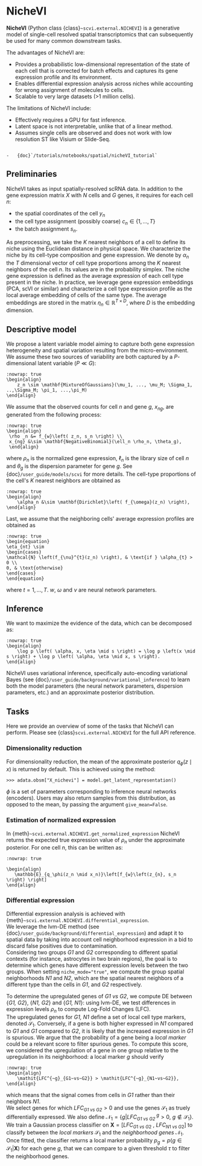 # NicheVI

**NicheVI** (Python class {class}`~scvi.external.NICHEVI`) is a generative model of single-cell resolved spatial
transcriptomics that can subsequently be used for many common downstream tasks.

The advantages of NicheVI are:

-   Provides a probabilistic low-dimensional representation of the state of each cell that is corrected for batch effects
    and captures its gene expression profile and its environment.
-   Enables differential expression analysis across niches while accounting for wrong assignment of molecules to cells.
-   Scalable to very large datasets (>1 million cells).

The limitations of NicheVI include:

-   Effectively requires a GPU for fast inference.
-   Latent space is not interpretable, unlike that of a linear method.
-   Assumes single cells are observed and does not work with low resolution ST like Visium or Slide-Seq.

```{topic} Tutorials:

-   {doc}`/tutorials/notebooks/spatial/nicheVI_tutorial`
```

## Preliminaries

NicheVI takes as input spatially-resolved scRNA data. In addition to the gene expression matrix ${X}$ with $N$ cells and $G$ genes,
it requires for each cell $n$:
- the spatial coordinates of the cell $y_n$
- the cell type assignment (possibly coarse) $c_n \in \{1, ..., T\}$
- the batch assignment $s_n$.


As preprocessing, we take the $K$ nearest neighbors of a cell to define its niche using the Euclidean distance in physical space.
We characterize the niche by its cell-type composition and gene expression. We denote by ${\alpha_n}$ the $T$ dimensional vector of cell type
proportions among the $K$ nearest neighbors of the cell $n$. Its values are in the probability simplex.
The niche gene expression is defined as the average expression of each cell type present in the niche.
In practice, we leverage gene expression embeddings (PCA, scVI or similar) and characterize a cell type expression profile as the local average
embedding of cells of the same type. The average embeddings are stored in the matrix ${\eta_n} \in \mathbb{R}^{T \times D}$, where $D$ is the embedding dimension.
## Descriptive model

We propose a latent variable model aiming to capture both gene expression heterogeneity and spatial variation resulting from the micro-environment.
We assume these two sources of variability are both captured by a $P$-dimensional latent variable ($P \ll G$):

```{math}
:nowrap: true
\begin{align}
    z_n \sim \mathbf{MixtureOfGaussians}(\mu_1, ..., \mu_M; \Sigma_1, ..,\Sigma_M; \pi_1, ...,\pi_M)
\end{align}
```

We assume that the observed counts for cell $n$ and gene $g$, $x_{ng}$, are generated from the following process:

```{math}
:nowrap: true
\begin{align}
 \rho _n &= f_{w}\left( z_n, s_n \right) \\
 x_{ng} &\sim \mathbf{NegativeBinomial}(\ell_n \rho_n, \theta_g),
 \end{align}
```
where $\rho_n$ is the normalized gene expression, $\ell_n$ is the library size of cell $n$ and $\theta_g$ is the dispersion parameter for gene $g$. See {doc}`/user_guide/models/scvi` for more details.
The cell-type proportions of the cell's $K$ nearest neighbors are obtained as

```{math}
:nowrap: true
\begin{align}
    \alpha_n &\sim \mathbf{Dirichlet}\left( f_{\omega}(z_n) \right),
\end{align}
```

Last, we assume that the neighboring cells' average expression profiles are obtained as

```{math}
:nowrap: true
\begin{equation}
\eta_{nt} \sim
\begin{cases}
\mathcal{N} \left(f_{\nu}^{t}(z_n) \right), & \text{if } \alpha_{t} > 0 \\
0, & \text{otherwise}
\end{cases}
\end{equation}
```

where $t=1,...,T$. $w$, $\omega$ and $\nu$ are neural network parameters.


## Inference

We want to maximize the evidence of the data, which can be decomposed as:

```{math}
:nowrap: true
\begin{align}
    \log p \left( \alpha, x, \eta \mid s \right) = \log p \left(x \mid s \right) + \log p \left( \alpha, \eta \mid x, s \right).
\end{align}
```

NicheVI uses variational inference, specifically auto-encoding variational Bayes
(see {doc}`/user_guide/background/variational_inference`) to learn both the model parameters
(the neural network parameters, dispersion parameters, etc.) and an approximate posterior distribution.

## Tasks

Here we provide an overview of some of the tasks that NicheVI can perform. Please see {class}`scvi.external.NICHEVI`
for the full API reference.

### Dimensionality reduction

For dimensionality reduction, the mean of the approximate posterior $q_\phi(z \mid x)$ is returned by default.
This is achieved using the method:

```
>>> adata.obsm["X_nichevi"] = model.get_latent_representation()
```

$\phi$ is a set of parameters corresponding to inference neural networks (encoders).
Users may also return samples from this distribution, as opposed to the mean, by passing the argument `give_mean=False`.

### Estimation of normalized expression

In {meth}`~scvi.external.NICHEVI.get_normalized_expression` NicheVI returns the expected true expression value of $\rho_n$ under the approximate posterior. For one cell $n$, this can be written as:

```{math}
:nowrap: true

\begin{align}
   \mathbb{E}_{q_\phi(z_n \mid x_n)}\left[f_{w}\left(z_{n}, s_n \right) \right]
\end{align}
```

### Differential expression

Differential expression analysis is achieved with {meth}`~scvi.external.NICHEVI.differential_expression`. \
We leverage the lvm-DE method (see {doc}`/user_guide/background/differential_expression`) and adapt it to spatial data by taking into account cell neighborhood expression in a bid to discard false positives due to contamination. \
Considering two groups $\textit{G1}$ and $\textit{G2}$ corresponding to different spatial contexts (for instance, astrocytes in two brain regions), the goal is to determine which genes have different expression levels between the two groups. When setting `niche_mode="true"`, we compute the group spatial neighborhoods $\textit{N1}$ and $\textit{N2}$, which are the spatial nearest neighbors of a different type than the cells in $\textit{G1}$, and $\textit{G2}$ respectively.


To determine the upregulated genes of $\textit{G1 vs G2}$, we compute DE between $\{\textit{G1, G2}\}$, $\{\textit{N1, G2}\}$ and $\{\textit{G1, N1}\}$: using lvm-DE, we test differences in expression levels $\rho_{n}$ to compute Log-Fold Changes (LFC). \
The upregulated genes for $\textit{G1, N1}$ define a set of local cell type markers, denoted $\mathcal{S}_1$. Conversely, if a gene is both higher expressed in $\textit{N1}$ compared to $\textit{G1}$ and $\textit{G1}$ compared to $\textit{G2}$, it is likely that the increased expression in $\textit{G1}$ is spurious.
We argue that the probability of a gene being a $\textit{local marker}$ could be a relevant score to filter spurious genes. To compute this score, we considered the upregulation of a gene in one group relative to the upregulation in its neighborhood: a local marker $g$ should verify

```{math}
:nowrap: true
\begin{align}
    \mathit{LFC^{~g}_{G1~vs~G2}} > \mathit{LFC^{~g}_{N1~vs~G2}},
\end{align}
```

which means that the signal comes from cells in $\textit{G1}$ rather than their neighbors $\textit{N1}$. \
We select genes for which $\mathit{LFC_{G1~vs~G2}} > 0$ and use the genes $\mathcal{S}_1$ as truely differentially expressed. We also define $\mathcal{N}_1 = \{g|\mathit{LFC^{~g}_{G1~vs~G2}} > 0,~g \notin \mathcal{S}_1 \}$. \
We train a Gaussian process classifier on $\mathbf{X} = [LFC_{G1~vs~G2}~,~LFC_{N1~vs~G2}]$  to classify between the $\textit{local markers}$ $\mathcal{S}_1$ and the $\textit{neighborhood genes}$ $\mathcal{N}_1$. Once fitted, the classifier returns a local marker probability $p_g=\mathit{p}(g \in \mathcal{S}_1 | \mathbf{X})$ for each gene $g$, that we can compare to a given threshold $\tau$ to filter the neighborhood genes.
